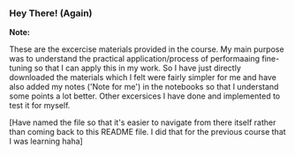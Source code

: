 ### Hey There! (Again) 

**Note:**

These are the excercise materials provided in the course. My main purpose was to understand the practical application/process of performaaing fine-tuning so that I can apply this in my work. So I have just directly downloaded the materials which I felt were fairly simpler for me and have also added my notes ('Note for me') in the notebooks so that I understand some points a lot better. Other excersices I have done and implemented to test it for myself.

[Have named the file so that it's easier to navigate from there itself rather than coming back to this README file. I did that for the previous course that I was learning haha]
